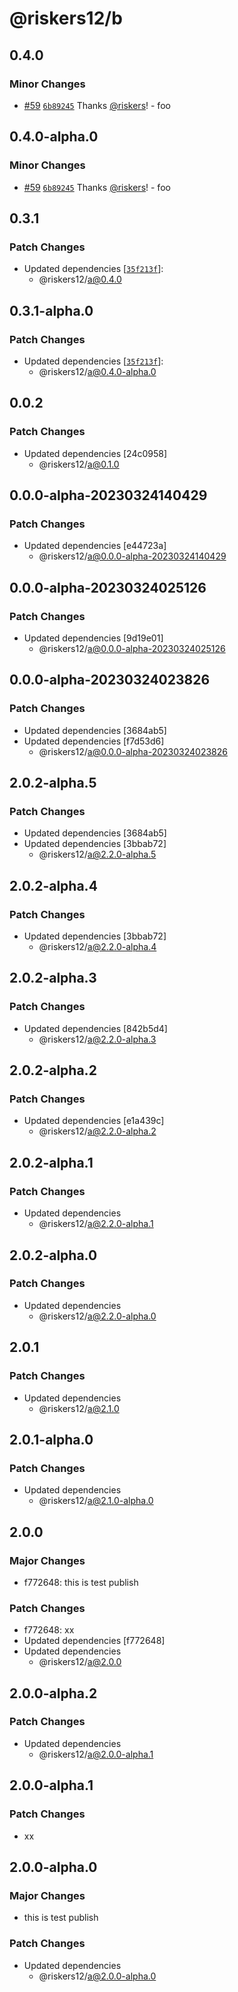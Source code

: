 # @riskers12/b

## 0.4.0

### Minor Changes

- [#59](https://github.com/riskers/fe-bootstrap-template/pull/59) [`6b89245`](https://github.com/riskers/fe-bootstrap-template/commit/6b892456b31b34203ab59a9672dc4486300986cd) Thanks [@riskers](https://github.com/riskers)! - foo

## 0.4.0-alpha.0

### Minor Changes

- [#59](https://github.com/riskers/fe-bootstrap-template/pull/59) [`6b89245`](https://github.com/riskers/fe-bootstrap-template/commit/6b892456b31b34203ab59a9672dc4486300986cd) Thanks [@riskers](https://github.com/riskers)! - foo

## 0.3.1

### Patch Changes

- Updated dependencies [[`35f213f`](https://github.com/riskers/fe-bootstrap-template/commit/35f213f20d0c4976f562877f1e643c4e40823f2e)]:
  - @riskers12/a@0.4.0

## 0.3.1-alpha.0

### Patch Changes

- Updated dependencies [[`35f213f`](https://github.com/riskers/fe-bootstrap-template/commit/35f213f20d0c4976f562877f1e643c4e40823f2e)]:
  - @riskers12/a@0.4.0-alpha.0

## 0.0.2

### Patch Changes

- Updated dependencies [24c0958]
  - @riskers12/a@0.1.0

## 0.0.0-alpha-20230324140429

### Patch Changes

- Updated dependencies [e44723a]
  - @riskers12/a@0.0.0-alpha-20230324140429

## 0.0.0-alpha-20230324025126

### Patch Changes

- Updated dependencies [9d19e01]
  - @riskers12/a@0.0.0-alpha-20230324025126

## 0.0.0-alpha-20230324023826

### Patch Changes

- Updated dependencies [3684ab5]
- Updated dependencies [f7d53d6]
  - @riskers12/a@0.0.0-alpha-20230324023826

## 2.0.2-alpha.5

### Patch Changes

- Updated dependencies [3684ab5]
- Updated dependencies [3bbab72]
  - @riskers12/a@2.2.0-alpha.5

## 2.0.2-alpha.4

### Patch Changes

- Updated dependencies [3bbab72]
  - @riskers12/a@2.2.0-alpha.4

## 2.0.2-alpha.3

### Patch Changes

- Updated dependencies [842b5d4]
  - @riskers12/a@2.2.0-alpha.3

## 2.0.2-alpha.2

### Patch Changes

- Updated dependencies [e1a439c]
  - @riskers12/a@2.2.0-alpha.2

## 2.0.2-alpha.1

### Patch Changes

- Updated dependencies
  - @riskers12/a@2.2.0-alpha.1

## 2.0.2-alpha.0

### Patch Changes

- Updated dependencies
  - @riskers12/a@2.2.0-alpha.0

## 2.0.1

### Patch Changes

- Updated dependencies
  - @riskers12/a@2.1.0

## 2.0.1-alpha.0

### Patch Changes

- Updated dependencies
  - @riskers12/a@2.1.0-alpha.0

## 2.0.0

### Major Changes

- f772648: this is test publish

### Patch Changes

- f772648: xx
- Updated dependencies [f772648]
- Updated dependencies
  - @riskers12/a@2.0.0

## 2.0.0-alpha.2

### Patch Changes

- Updated dependencies
  - @riskers12/a@2.0.0-alpha.1

## 2.0.0-alpha.1

### Patch Changes

- xx

## 2.0.0-alpha.0

### Major Changes

- this is test publish

### Patch Changes

- Updated dependencies
  - @riskers12/a@2.0.0-alpha.0
